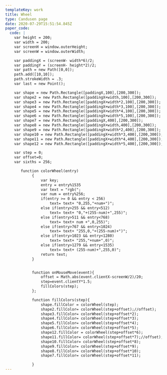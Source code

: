 ```yaml
---
templateKey: work
title: Wheel
type: Candusen page
date: 2020-07-29T15:51:54.845Z
paper_code:
  code: |
    var height = 200;
    var width = 200;
    var screenH = window.outerHeight;
    var screenW = window.outerWidth;

    var paddingX = (screenW- width*6)/2;
    var paddingY = (screenH- height*2)/2;
    var path = new Path([0,0]);
    path.add([10,10]);
    path.strokeWidth = .3;
    var last = new Point();

    var shape = new Path.Rectangle([paddingX,100],[200,300]);
    var shape2 = new Path.Rectangle([paddingX+width,100],[200,300]);
    var shape3 = new Path.Rectangle([paddingX+width*2,100],[200,300]);
    var shape4 = new Path.Rectangle([paddingX+width*3,100],[200,300]);
    var shape5 = new Path.Rectangle([paddingX+width*4,100],[200,300]);
    var shape6 = new Path.Rectangle([paddingX+width*5,100],[200,300]);
    var shape7 = new Path.Rectangle([paddingX,400],[200,300]);
    var shape8 = new Path.Rectangle([paddingX+width,400],[200,300]);
    var shape9 = new Path.Rectangle([paddingX+width*2,400],[200,300]);
    var shape10 = new Path.Rectangle([paddingX+width*3,400],[200,300]);
    var shape11 = new Path.Rectangle([paddingX+width*4,400],[200,300]);
    var shape12 = new Path.Rectangle([paddingX+width*5,400],[200,300]);

    var step = 0;
    var offset=0;
    var sixths = 256;

       function colorWheel(entry)
            {
                var key;
                entry = entry%1535
                var text = "rgb(";
                var num = entry%256;
                if(entry >= 0 && entry < 256)
                	text= text+ "0,255,"+num+")";
                else if(entry>255 && entry<512)
    				text= text+ "0,"+(255-num)+",255)";
    			else if(entry>511 && entry<768)
                	text= text+ num +",0,255)";
    			else if(entry>767 && entry<1024)
                	text= text+ "255,0,"+(255-num)+")";
                else if(entry>1023 && entry<1280)
                	text= text+ "255,"+num+",0)";
                else if(entry>1279 && entry<1535)
                	text= text+ (255-num)+",255,0)";
                return text;
            }


    		function onMouseMove(event){
    			offset = Math.abs(event.clientX-screenW/2)/20;
    			step=event.clientY*1.5;
    			fillColors(step);
    		};

            function fillColors(step){
    	        shape.fillColor = colorWheel(step);
    			shape2.fillColor= colorWheel(step+offset);//offset);
    			shape3.fillColor= colorWheel(step+offset*2);
    			shape4.fillColor= colorWheel(step+offset*3);
    			shape5.fillColor= colorWheel(step+offset*4);
    			shape6.fillColor= colorWheel(step+offset*5);
    			shape12.fillColor = colorWheel(step+offset*6);
    			shape11.fillColor= colorWheel(step+offset*7);//offset);
    			shape10.fillColor= colorWheel(step+offset*8);
    			shape9.fillColor= colorWheel(step+offset*9);
    			shape8.fillColor= colorWheel(step+offset*10);
    			shape7.fillColor= colorWheel(step+offset*11);

            }
---
```

